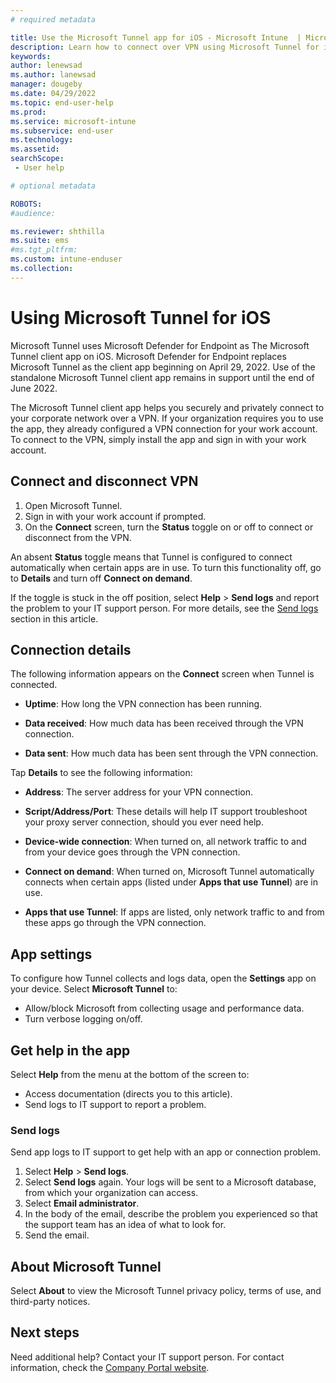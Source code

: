 ```yaml
---
# required metadata

title: Use the Microsoft Tunnel app for iOS - Microsoft Intune  | Microsoft Docs
description: Learn how to connect over VPN using Microsoft Tunnel for iOS.
keywords:
author: lenewsad
ms.author: lanewsad
manager: dougeby
ms.date: 04/29/2022  
ms.topic: end-user-help
ms.prod:
ms.service: microsoft-intune
ms.subservice: end-user
ms.technology:
ms.assetid: 
searchScope:
 - User help

# optional metadata

ROBOTS:  
#audience:

ms.reviewer: shthilla
ms.suite: ems
#ms.tgt_pltfrm:
ms.custom: intune-enduser
ms.collection: 
---
```



# Using Microsoft Tunnel for iOS  

Microsoft Tunnel uses Microsoft Defender for Endpoint as The Microsoft Tunnel client app on iOS. Microsoft Defender for Endpoint replaces Microsoft Tunnel as the client app beginning on April 29, 2022. Use of the standalone Microsoft Tunnel client app remains in support until the end of June 2022.

The Microsoft Tunnel client app helps you securely and privately connect to your corporate network over a VPN. If your organization requires you to use the app, they already configured a VPN connection for your work account. To connect to the VPN, simply install the app and sign in with your work account. 

## Connect and disconnect VPN      

1. Open Microsoft Tunnel. 
2. Sign in with your work account if prompted.
3. On the **Connect** screen, turn the **Status** toggle on or off to connect or disconnect from the VPN. 
 
An absent **Status** toggle means that Tunnel is configured to connect automatically when certain apps are in use. To turn this functionality off, go to **Details** and turn off **Connect on demand**.    

If the toggle is stuck in the off position, select **Help** > **Send logs** and report the problem to your IT support person. For more details, see the [Send logs](use-microsoft-tunnel-ios.md#send-logs) section in this article. 


## Connection details    

The following information appears on the **Connect** screen when Tunnel is connected.  

* **Uptime**: How long the VPN connection has been running. 

* **Data received**: How much data has been received through the VPN connection. 

* **Data sent**: How much data has been sent through the VPN connection.  

Tap **Details** to see the following information:  

* **Address**: The server address for your VPN connection. 

* **Script/Address/Port**: These details will help IT support troubleshoot your proxy server connection, should you ever need help. 

* **Device-wide connection**: When turned on, all network traffic to and from your device goes through the VPN connection.  

* **Connect on demand**: When turned on, Microsoft Tunnel automatically connects when certain apps (listed under **Apps that use Tunnel**) are in use.   

* **Apps that use Tunnel**: If apps are listed, only network traffic to and from these apps go through the VPN connection.  

## App settings  

To configure how Tunnel collects and logs data, open the **Settings** app on your device. Select **Microsoft Tunnel** to:  

* Allow/block Microsoft from collecting usage and performance data. 
* Turn verbose logging on/off.   


## Get help in the app  
Select **Help** from the menu at the bottom of the screen to:  

* Access documentation (directs you to this article). 
* Send logs to IT support to report a problem.  

### Send logs  

Send app logs to IT support to get help with an app or connection problem.

1. Select **Help** > **Send logs**.
2. Select **Send logs** again. Your logs will be sent to a Microsoft database, from which your organization can access. 
3. Select **Email administrator**. 
5. In the body of the email, describe the problem you experienced so that the support team has an idea of what to look for. 
6. Send the email.  

## About Microsoft Tunnel  
Select **About** to view the Microsoft Tunnel privacy policy, terms of use, and third-party notices.  



## Next steps  
Need additional help? Contact your IT support person. For contact information, check the [Company Portal website](https://go.microsoft.com/fwlink/?linkid=2010980).  
